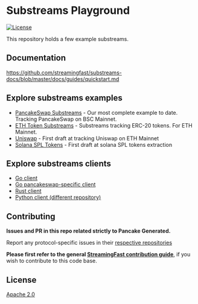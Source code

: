 # Substreams Playground
[![License](https://img.shields.io/badge/License-Apache%202.0-blue.svg)](https://opensource.org/licenses/Apache-2.0)

This repository holds a few example substreams.

## Documentation

https://github.com/streamingfast/substreams-docs/blob/master/docs/guides/quickstart.md

## Explore substreams examples

* [PancakeSwap Substreams](./substreams-examples/pancakeswap) - Our most complete example to date. Tracking PancakeSwap on BSC Mainnet.
* [ETH Token Substreams](./substreams-examples/erc20) - Substreams tracking ERC-20 tokens. For ETH Mainnet.
* [Uniswap](./substreams-examples/uniswap) - First draft at tracking Uniswap on ETH Mainnet
* [Solana SPL Tokens](./substreams-examples/sol-spl-tokens) - First draft at solana SPL tokens extraction

## Explore substreams clients

* [Go client](./client-examples/go-client)
*   [Go pancakeswap-specific client](./client-examples/go-pancakeswap-client)
* [Rust client](./client-examples/rust-client)
* [Python client (different repository)](https://github.com/streamingfast/example-python/tree/substreams)

## Contributing

**Issues and PR in this repo related strictly to Pancake Generated.**

Report any protocol-specific issues in their
[respective repositories](https://github.com/streamingfast/streamingfast#protocols)

**Please first refer to the general
[StreamingFast contribution guide](https://github.com/streamingfast/streamingfast/blob/master/CONTRIBUTING.md)**,
if you wish to contribute to this code base.

## License

[Apache 2.0](LICENSE)
